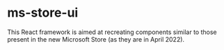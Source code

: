 # ms-store-ui
This React framework is aimed at recreating components similar to those present in the new Microsoft Store (as they are in April 2022).
